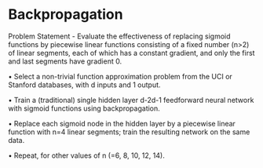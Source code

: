 # Backpropagation

Problem Statement - Evaluate the effectiveness of replacing sigmoid functions by piecewise linear functions consisting of a fixed number (n>2) of linear segments, each of which has a constant gradient, and only the first and last segments have gradient 0.

• Select a non-trivial function approximation problem from the UCI or Stanford
databases, with d inputs and 1 output.

• Train a (traditional) single hidden layer d-2d-1 feedforward neural network with
sigmoid functions using backpropagation.

• Replace each sigmoid node in the hidden layer by a piecewise linear function
with n=4 linear segments; train the resulting network on the same data.

• Repeat, for other values of n (=6, 8, 10, 12, 14).
